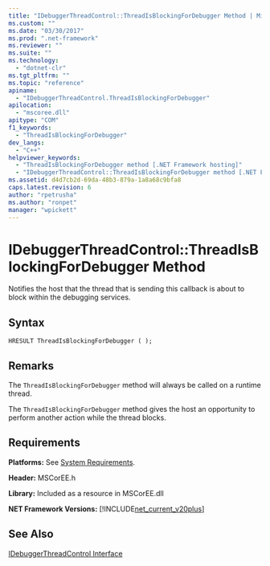 ```yaml
---
title: "IDebuggerThreadControl::ThreadIsBlockingForDebugger Method | Microsoft Docs"
ms.custom: ""
ms.date: "03/30/2017"
ms.prod: ".net-framework"
ms.reviewer: ""
ms.suite: ""
ms.technology: 
  - "dotnet-clr"
ms.tgt_pltfrm: ""
ms.topic: "reference"
apiname: 
  - "IDebuggerThreadControl.ThreadIsBlockingForDebugger"
apilocation: 
  - "mscoree.dll"
apitype: "COM"
f1_keywords: 
  - "ThreadIsBlockingForDebugger"
dev_langs: 
  - "C++"
helpviewer_keywords: 
  - "ThreadIsBlockingForDebugger method [.NET Framework hosting]"
  - "IDebuggerThreadControl::ThreadIsBlockingForDebugger method [.NET Framework hosting]"
ms.assetid: d4d7cb2d-69da-48b3-879a-1a8a68c9bfa8
caps.latest.revision: 6
author: "rpetrusha"
ms.author: "ronpet"
manager: "wpickett"
---
```

# IDebuggerThreadControl::ThreadIsBlockingForDebugger Method
Notifies the host that the thread that is sending this callback is about to block within the debugging services.  
  
## Syntax  
  
```  
HRESULT ThreadIsBlockingForDebugger ( );  
```  
  
## Remarks  
 The `ThreadIsBlockingForDebugger` method will always be called on a runtime thread.  
  
 The `ThreadIsBlockingForDebugger` method gives the host an opportunity to perform another action while the thread blocks.  
  
## Requirements  
 **Platforms:** See [System Requirements](../../../../docs/framework/get-started/system-requirements.md).  
  
 **Header:** MSCorEE.h  
  
 **Library:** Included as a resource in MSCorEE.dll  
  
 **NET Framework Versions:** [!INCLUDE[net_current_v20plus](../../../../includes/net-current-v20plus-md.md)]  
  
## See Also  
 [IDebuggerThreadControl Interface](../../../../docs/framework/unmanaged-api/hosting/idebuggerthreadcontrol-interface.md)